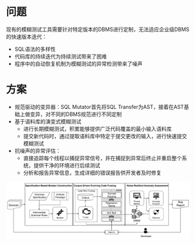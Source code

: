 # 问题

现有的模糊测试工具需要针对特定版本的DBMS进行定制，无法适应企业级DBMS的快速版本迭代：

* SQL语法的多样性
* 代码库的持续迭代为持续测试带来了困难
* 程序中的自动恢复机制为模糊测试的异常检测带来了噪声

# 方案

* 规范驱动的变异器：SQL Mutator首先将SQL Transfer为AST，接着在AST基础上做变异，对不同的DBMS规范进行不同定制
* 基于语料库的演变式模糊测试
  * 进行长期模糊测试，积累能够提供广泛代码覆盖的最小输入语料库
  * 提交新代码时，通过提取语料库中特定于提交更改的输入，进行快速提交模糊测试
* 抗噪声的异常评估：
  * 直接追踪每个线程以捕捉异常信号，并在捕捉到异常后终止并重启整个系统，提供干净的环境进行后续测试
  * 分析和报告异常信息，生成详细的错误报告供开发者及时修复

![1720600594372](image/Wing24/1720600594372.png)
